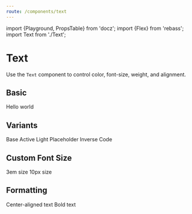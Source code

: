 ```yaml
---
route: /components/text
---
```


import {Playground, PropsTable} from 'docz';
import {Flex} from 'rebass';
import Text from './Text';

# Text

Use the `Text` component to control color, font-size, weight, and alignment.

<PropsTable of={Text} />

## Basic

<Playground>
  <Text>Hello world</Text>
</Playground>

## Variants

<Playground>
  <Flex flexDirection="column">
    <Text variant="base">Base</Text>
    <Text variant="active">Active</Text>
    <Text variant="light">Light</Text>
    <Text variant="placeholder">Placeholder</Text>
    <Flex bg="black"><Text variant="inverse">Inverse</Text></Flex>
    <Text variant="code">Code</Text>
  </Flex>
</Playground>

## Custom Font Size

<Playground>
  <Flex flexDirection="column">
    <Text fontSize="3em">3em size</Text>
    <Text fontSize="10px">10px size</Text>
  </Flex>
</Playground>

## Formatting

<Playground>
  <Flex flexDirection="column">
    <Text centered>Center-aligned text</Text>
    <Text bold>Bold text</Text>
  </Flex>
</Playground>
